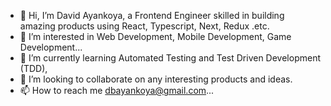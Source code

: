 - 👋 Hi, I’m David Ayankoya, a Frontend Engineer skilled in building amazing products using React, Typescript, Next, Redux .etc.
- 👀 I’m interested in Web Development, Mobile Development, Game Development...
- 🌱 I’m currently learning Automated Testing and Test Driven Development (TDD),
- 💞️ I’m looking to collaborate on any interesting products and ideas.
- 📫 How to reach me dbayankoya@gmail.com...

<!---
davidayankoya/davidayankoya is a ✨ special ✨ repository because its `README.md` (this file) appears on your GitHub profile.
You can click the Preview link to take a look at your changes.
--->
